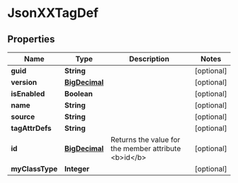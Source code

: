 
# JsonXXTagDef

## Properties
Name | Type | Description | Notes
------------ | ------------- | ------------- | -------------
**guid** | **String** |  |  [optional]
**version** | [**BigDecimal**](BigDecimal.md) |  |  [optional]
**isEnabled** | **Boolean** |  |  [optional]
**name** | **String** |  |  [optional]
**source** | **String** |  |  [optional]
**tagAttrDefs** | **String** |  |  [optional]
**id** | [**BigDecimal**](BigDecimal.md) | Returns the value for the member attribute &lt;b&gt;id&lt;/b&gt; |  [optional]
**myClassType** | **Integer** |  |  [optional]



